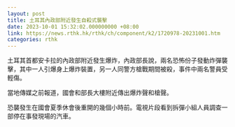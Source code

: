 ```yaml
---
layout: post
title: 土耳其內政部附近發生自殺式襲擊
date: 2023-10-01 15:32:02.000000000 +08:00
link: https://news.rthk.hk/rthk/ch/component/k2/1720978-20231001.htm
categories: rthk
---
```


土耳其首都安卡拉的內政部附近發生爆炸，內政部長說，兩名恐怖份子發動炸彈襲擊，其中一人引爆身上爆炸裝置，另一人同警方槍戰期間被殺，事件中兩名警員受輕傷。

當地傳媒之前報道，國會和部長大樓附近傳出爆炸聲和槍聲。

恐襲發生在國會夏季休會後重開的幾個小時前。電視片段看到拆彈小組人員調查一部停在事發現場的汽車。
